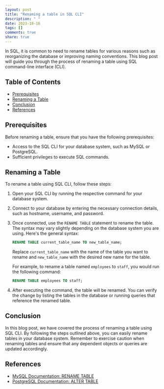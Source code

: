 ```yaml
---
layout: post
title: "Renaming a table in SQL CLI"
description: " "
date: 2023-10-16
tags: []
comments: true
share: true
---
```


In SQL, it is common to need to rename tables for various reasons such as reorganizing the database or improving naming conventions. This blog post will guide you through the process of renaming a table using SQL command-line interface (CLI).

## Table of Contents
- [Prerequisites](#prerequisites)
- [Renaming a Table](#renaming-a-table)
- [Conclusion](#conclusion)
- [References](#references)

## Prerequisites
Before renaming a table, ensure that you have the following prerequisites:
- Access to the SQL CLI for your database system, such as MySQL or PostgreSQL.
- Sufficient privileges to execute SQL commands.

## Renaming a Table
To rename a table using SQL CLI, follow these steps:

1. Open your SQL CLI by running the respective command for your database system.

2. Connect to your database by entering the necessary connection details, such as hostname, username, and password.

3. Once connected, use the `RENAME TABLE` statement to rename the table. The syntax may vary slightly depending on the database system you are using. Here's the general syntax:

   ```sql
   RENAME TABLE current_table_name TO new_table_name;
   ```

   Replace `current_table_name` with the name of the table you want to rename and `new_table_name` with the desired new name for the table.

   For example, to rename a table named `employees` to `staff`, you would run the following command:

   ```sql
   RENAME TABLE employees TO staff;
   ```

4. After executing the command, the table will be renamed. You can verify the change by listing the tables in the database or running queries that reference the renamed table.

## Conclusion
In this blog post, we have covered the process of renaming a table using SQL CLI. By following the steps outlined above, you can easily rename tables in your database system. Remember to exercise caution when renaming tables and ensure that any dependent objects or queries are updated accordingly.

## References
- [MySQL Documentation: RENAME TABLE](https://dev.mysql.com/doc/refman/8.0/en/rename-table.html)
- [PostgreSQL Documentation: ALTER TABLE](https://www.postgresql.org/docs/current/sql-altertable.html)